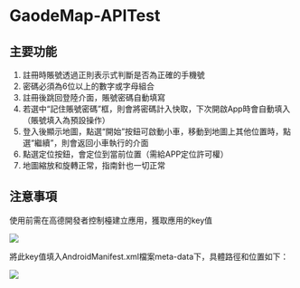 # GaodeMap-APITest
 ## 主要功能

1. 註冊時賬號透過正則表示式判斷是否為正確的手機號
2. 密碼必須為6位以上的數字或字母組合
3. 註冊後跳回登陸介面，賬號密碼自動填寫
4. 若選中“記住賬號密碼”框，則會將密碼計入快取，下次開啟App時會自動填入（賬號填入為預設操作）
5. 登入後顯示地圖，點選“開始”按鈕可啟動小車，移動到地圖上其他位置時，點選“繼續”，則會返回小車執行的介面
6. 點選定位按鈕，會定位到當前位置（需給APP定位許可權）
7. 地圖縮放和旋轉正常，指南針也一切正常

## 注意事項

使用前需在高德開發者控制檯建立應用，獲取應用的key值

![](https://github.com/Ricky-Chu/GaodeMap-APITest/blob/main/GaoDe-key.png)

將此key值填入AndroidManifest.xml檔案meta-data下，具體路徑和位置如下：

![](https://github.com/Ricky-Chu/GaodeMap-APITest/blob/main/AndroidManifest-path.png)
